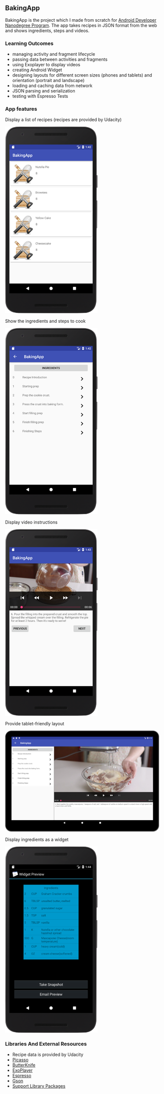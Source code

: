 ## BakingApp
BakingApp is the project which I made from scratch for [Android Developer Nanodegree Program](https://eu.udacity.com/course/android-developer-nanodegree-by-google--nd801). The app takes recipes in JSON format from the web and shows ingredients, steps and videos. 
 
### Learning Outcomes

* managing activity and fragment lifecycle
* passing data between activities and fragments
* using Exoplayer to display videos
* creating Android Widget
* designing layouts for different screen sizes (phones and tablets) and orientation (portrait and landscape)
* loading and caching data from network 
* JSON parsing and serialization
* testing with Espresso Tests

### App features

Display a list of recipes (recipes are provided by Udacity)

<img src="https://raw.githubusercontent.com/tetiana-horobets/BakingApp/master/screens/device-2018-06-04-154234.png" width="300">

Show the ingredients and steps to cook

<img src="https://raw.githubusercontent.com/tetiana-horobets/BakingApp/master/screens/device-2018-06-04-154306.png" width="300">

Display video instructions

<img src="https://raw.githubusercontent.com/tetiana-horobets/BakingApp/master/screens/device-2018-06-04-154408.png" width="300">

Provide tablet-friendly layout

<img src="https://raw.githubusercontent.com/tetiana-horobets/BakingApp/master/screens/device-2018-06-04-171709.png" width="500">

Display ingredients as a widget

<img src="https://raw.githubusercontent.com/tetiana-horobets/BakingApp/master/screens/device-2018-06-04-154458.png" width="300">

### Libraries And External Resources

* Recipe data is provided by Udacity
* [Picasso](http://square.github.io/picasso/)
* [ButterKnife](http://jakewharton.github.io/butterknife/) 
* [ExoPlayer](https://github.com/google/ExoPlayer)
* [Espresso](https://developer.android.com/training/testing/espresso/)
* [Gson](https://github.com/google/gson)
* [Support Library Packages](https://developer.android.com/topic/libraries/support-library/packages)
